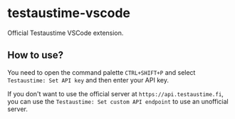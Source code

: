 # testaustime-vscode

Official Testaustime VSCode extension.

## How to use?

You need to open the command palette `CTRL+SHIFT+P` and select `Testaustime: Set API key` and then enter your API key.

If you don't want to use the official server at `https://api.testaustime.fi`, you can use the `Testaustime: Set custom API endpoint` to use an unofficial server.
